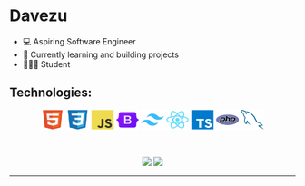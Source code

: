 # Davezu

- 💻 Aspiring Software Engineer
- 🌱 Currently learning and building projects
- 🧑🏻‍💻 Student
## Technologies:

<div style="display: inline_block; text-align: center;">
  <img alt="HTML5" height="35" width="40" src="https://raw.githubusercontent.com/devicons/devicon/master/icons/html5/html5-original.svg">
  <img alt="CSS3" height="35" width="40" src="https://raw.githubusercontent.com/devicons/devicon/master/icons/css3/css3-original.svg">
  <img alt="JavaScript" height="35" width="40" src="https://raw.githubusercontent.com/devicons/devicon/master/icons/javascript/javascript-original.svg">
  <img alt="Bootstrap" height="35" width="40" src="https://raw.githubusercontent.com/devicons/devicon/master/icons/bootstrap/bootstrap-original.svg">
  <img alt="Tailwind CSS" height="35" width="40" src="https://raw.githubusercontent.com/devicons/devicon/master/icons/tailwindcss/tailwindcss-original.svg">
  <img alt="React" height="35" width="40" src="https://raw.githubusercontent.com/devicons/devicon/master/icons/react/react-original.svg">
  <img alt="TypeScript" height="35" width="40" src="https://raw.githubusercontent.com/devicons/devicon/master/icons/typescript/typescript-original.svg">
  <img alt="PHP" height="35" width="40" src="https://raw.githubusercontent.com/devicons/devicon/master/icons/php/php-original.svg">
  <img alt="MySQL" height="35" width="40" src="https://raw.githubusercontent.com/devicons/devicon/master/icons/mysql/mysql-original.svg">
</div>

<p>&nbsp;</p>  
<div align="center">
   <img width="40%" src="https://github-readme-stats-sigma-five.vercel.app/api?username=Davezu&show_icons=true&count_private=true&hide_rank=false&include_all_commits=true&line_height=21&title_color=7A7ADB&icon_color=2234AE&text_color=D3D3D3&bg_color=0,000000,130F40&card_width=400&custom_title=Davezu's%20GitHub%20Stats&hide_border=false" />
   <img width="35%" src="https://streak-stats.demolab.com?user=Davezu&background=0,000000,130F40&hide_border=false&ring=2234AE&fire=7A7ADB&currStreakLabel=D3D3D3&sideLabels=D3D3D3&currStreakNum=D3D3D3&sideNums=D3D3D3&dates=D3D3D3&stroke=D3D3D3" />
</div>

---
